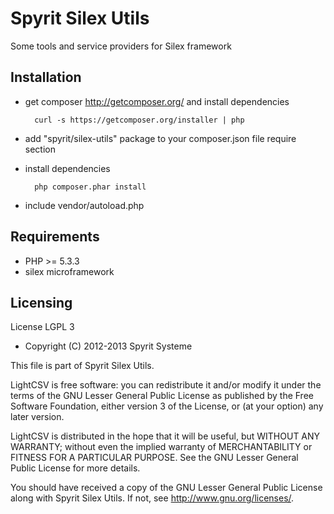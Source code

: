 Spyrit Silex Utils
==================

Some tools and service providers for Silex framework

Installation
------------

* get composer http://getcomposer.org/ and install dependencies

        curl -s https://getcomposer.org/installer | php

* add "spyrit/silex-utils" package to your composer.json file require section

* install dependencies
    
        php composer.phar install

* include vendor/autoload.php

Requirements
------------

* PHP >= 5.3.3
* silex microframework

Licensing
---------

License LGPL 3

* Copyright (C) 2012-2013 Spyrit Systeme

This file is part of Spyrit Silex Utils.

LightCSV is free software: you can redistribute it and/or modify
it under the terms of the GNU Lesser General Public License as published by
the Free Software Foundation, either version 3 of the License, or
(at your option) any later version.

LightCSV is distributed in the hope that it will be useful,
but WITHOUT ANY WARRANTY; without even the implied warranty of
MERCHANTABILITY or FITNESS FOR A PARTICULAR PURPOSE.  See the
GNU Lesser General Public License for more details.

You should have received a copy of the GNU Lesser General Public License
along with Spyrit Silex Utils.  If not, see <http://www.gnu.org/licenses/>.





